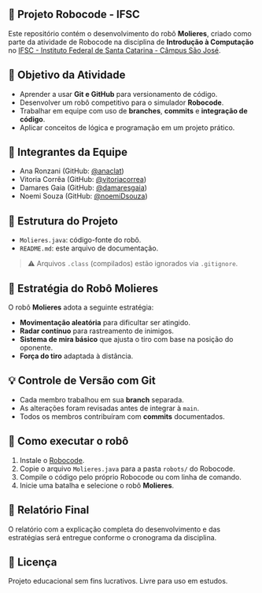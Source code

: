 ## 🤖 Projeto Robocode - IFSC

Este repositório contém o desenvolvimento do robô **Molieres**, criado como parte da atividade de Robocode na disciplina de **Introdução à Computação** no [IFSC - Instituto Federal de Santa Catarina - Câmpus São José](https://www.ifsc.edu.br/web/campus-sao-jose).

## 🎯 Objetivo da Atividade

- Aprender a usar **Git e GitHub** para versionamento de código.
- Desenvolver um robô competitivo para o simulador **Robocode**.
- Trabalhar em equipe com uso de **branches**, **commits** e **integração de código**.
- Aplicar conceitos de lógica e programação em um projeto prático.

## 👥 Integrantes da Equipe

- Ana Ronzani (GitHub: [@anaclat](https://github.com/anaclat))
- Vitoria Corrêa (GitHub: [@vitoriacorrea](https://github.com/vitoriacorrea))
- Damares Gaia (GitHub: [@damaresgaia](https://github.com/damaresgaia))
- Noemi Souza (GitHub: [@noemiDsouza](https://github.com/noemiDsouza))

## 📁 Estrutura do Projeto

- `Molieres.java`: código-fonte do robô.
- `README.md`: este arquivo de documentação.

> ⚠️ Arquivos `.class` (compilados) estão ignorados via `.gitignore`.

## 🧠 Estratégia do Robô Molieres

O robô **Molieres** adota a seguinte estratégia:
- **Movimentação aleatória** para dificultar ser atingido.
- **Radar contínuo** para rastreamento de inimigos.
- **Sistema de mira básico** que ajusta o tiro com base na posição do oponente.
- **Força do tiro** adaptada à distância.

## 💡 Controle de Versão com Git

- Cada membro trabalhou em sua **branch** separada.
- As alterações foram revisadas antes de integrar à `main`.
- Todos os membros contribuíram com **commits** documentados.

## 🚀 Como executar o robô

1. Instale o [Robocode](https://robocode.sourceforge.io/).
2. Copie o arquivo `Molieres.java` para a pasta `robots/` do Robocode.
3. Compile o código pelo próprio Robocode ou com linha de comando.
4. Inicie uma batalha e selecione o robô **Molieres**.

## 📝 Relatório Final

O relatório com a explicação completa do desenvolvimento e das estratégias será entregue conforme o cronograma da disciplina.

## 📜 Licença

Projeto educacional sem fins lucrativos. Livre para uso em estudos.
